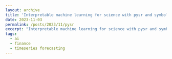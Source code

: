 ```yaml
---
layout: archive
title: 'Interpretable machine learning for science with pysr and symbolicregression'
date: 2023-11-03
permalink: /posts/2023/11/pysr
excerpt: "Interpretable machine learning for science with pysr and symbolicregression"
tags:
  - ai
  - finance
  - timeseries forecasting
---
```


